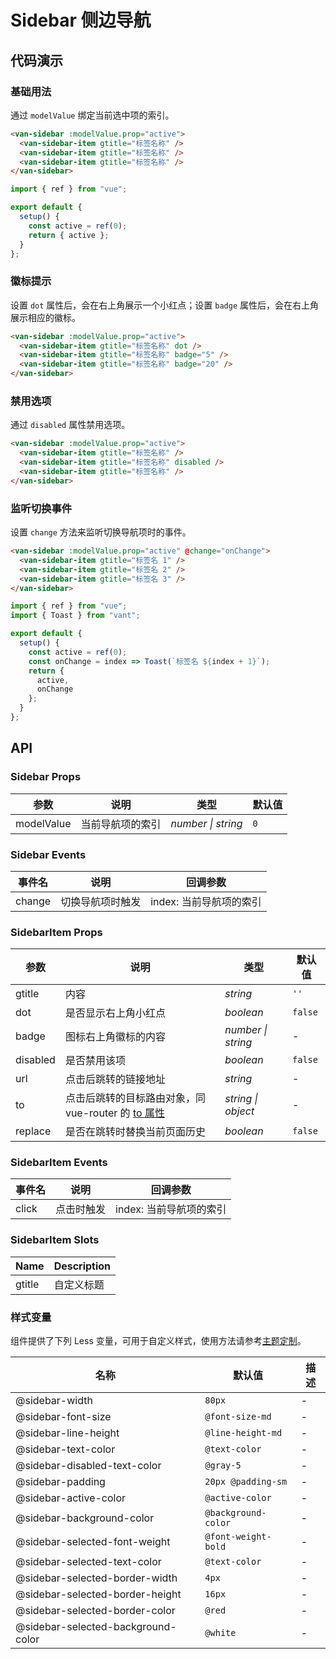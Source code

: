 # Sidebar 侧边导航

## 代码演示

### 基础用法

通过 `modelValue` 绑定当前选中项的索引。

```html
<van-sidebar :modelValue.prop="active">
  <van-sidebar-item gtitle="标签名称" />
  <van-sidebar-item gtitle="标签名称" />
  <van-sidebar-item gtitle="标签名称" />
</van-sidebar>
```

```js
import { ref } from "vue";

export default {
  setup() {
    const active = ref(0);
    return { active };
  }
};
```

### 徽标提示

设置 `dot` 属性后，会在右上角展示一个小红点；设置 `badge` 属性后，会在右上角展示相应的徽标。

```html
<van-sidebar :modelValue.prop="active">
  <van-sidebar-item gtitle="标签名称" dot />
  <van-sidebar-item gtitle="标签名称" badge="5" />
  <van-sidebar-item gtitle="标签名称" badge="20" />
</van-sidebar>
```

### 禁用选项

通过 `disabled` 属性禁用选项。

```html
<van-sidebar :modelValue.prop="active">
  <van-sidebar-item gtitle="标签名称" />
  <van-sidebar-item gtitle="标签名称" disabled />
  <van-sidebar-item gtitle="标签名称" />
</van-sidebar>
```

### 监听切换事件

设置 `change` 方法来监听切换导航项时的事件。

```html
<van-sidebar :modelValue.prop="active" @change="onChange">
  <van-sidebar-item gtitle="标签名 1" />
  <van-sidebar-item gtitle="标签名 2" />
  <van-sidebar-item gtitle="标签名 3" />
</van-sidebar>
```

```js
import { ref } from "vue";
import { Toast } from "vant";

export default {
  setup() {
    const active = ref(0);
    const onChange = index => Toast(`标签名 ${index + 1}`);
    return {
      active,
      onChange
    };
  }
};
```

## API

### Sidebar Props

| 参数       | 说明             | 类型               | 默认值 |
| ---------- | ---------------- | ------------------ | ------ |
| modelValue | 当前导航项的索引 | _number \| string_ | `0`    |

### Sidebar Events

| 事件名 | 说明             | 回调参数                |
| ------ | ---------------- | ----------------------- |
| change | 切换导航项时触发 | index: 当前导航项的索引 |

### SidebarItem Props

| 参数     | 说明                                                                                      | 类型               | 默认值  |
| -------- | ----------------------------------------------------------------------------------------- | ------------------ | ------- |
| gtitle   | 内容                                                                                      | _string_           | `''`    |
| dot      | 是否显示右上角小红点                                                                      | _boolean_          | `false` |
| badge    | 图标右上角徽标的内容                                                                      | _number \| string_ | -       |
| disabled | 是否禁用该项                                                                              | _boolean_          | `false` |
| url      | 点击后跳转的链接地址                                                                      | _string_           | -       |
| to       | 点击后跳转的目标路由对象，同 vue-router 的 [to 属性](https://router.vuejs.org/zh/api/#to) | _string \| object_ | -       |
| replace  | 是否在跳转时替换当前页面历史                                                              | _boolean_          | `false` |

### SidebarItem Events

| 事件名 | 说明       | 回调参数                |
| ------ | ---------- | ----------------------- |
| click  | 点击时触发 | index: 当前导航项的索引 |

### SidebarItem Slots

| Name   | Description |
| ------ | ----------- |
| gtitle | 自定义标题  |

### 样式变量

组件提供了下列 Less 变量，可用于自定义样式，使用方法请参考[主题定制](#/zh-CN/theme)。

| 名称                               | 默认值              | 描述 |
| ---------------------------------- | ------------------- | ---- |
| @sidebar-width                     | `80px`              | -    |
| @sidebar-font-size                 | `@font-size-md`     | -    |
| @sidebar-line-height               | `@line-height-md`   | -    |
| @sidebar-text-color                | `@text-color`       | -    |
| @sidebar-disabled-text-color       | `@gray-5`           | -    |
| @sidebar-padding                   | `20px @padding-sm`  | -    |
| @sidebar-active-color              | `@active-color`     | -    |
| @sidebar-background-color          | `@background-color` | -    |
| @sidebar-selected-font-weight      | `@font-weight-bold` | -    |
| @sidebar-selected-text-color       | `@text-color`       | -    |
| @sidebar-selected-border-width     | `4px`               | -    |
| @sidebar-selected-border-height    | `16px`              | -    |
| @sidebar-selected-border-color     | `@red`              | -    |
| @sidebar-selected-background-color | `@white`            | -    |
